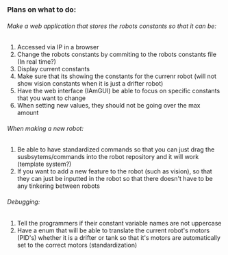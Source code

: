 ### Plans on what to do:

###### Make a web application that stores the robots constants so that it can be:

1. Accessed via IP in a browser
2. Change the robots constants by commiting to the robots constants file (In real time?)
3. Display current constants
4. Make sure that its showing the constants for the currenr robot (will not show vision constants when it is just a drifter robot)
5. Have the web interface (IAmGUI) be able to focus on specific constants that you want to change
6. When setting new values, they should not be going over the max amount

###### When making a new robot:

1. Be able to have standardized commands so that you can just drag the susbsytems/commands into the robot repository and it will work (template system?)
2. If you want to add a new feature to the robot (such as vision), so that they can just be inputted in the robot so that there doesn't have to be any tinkering between robots

###### Debugging:

1. Tell the programmers if their constant variable names are not uppercase
2. Have a enum that will be able to translate the current robot's motors (PID's) whether it is a drifter or tank so that it's motors are automatically set to the correct motors (standardization)

